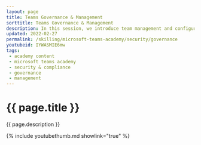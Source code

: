 ```yaml
---
layout: page
title: Teams Governance & Management
sorttitle: Teams Governance & Management
description: In this session, we introduce team management and configuration, along with the day-to-day support lifecycle of Teams.
updated: 2022-02-27
permalink: /skilling/microsoft-teams-academy/security/governance
youtubeid: IYWASMIE6mw
tags: 
 - academy content
 - microsoft teams academy
 - security & compliance
 - governance
 - management
---
```


# {{ page.title }}

{{ page.description }}

{% include youtubethumb.md showlink="true" %}